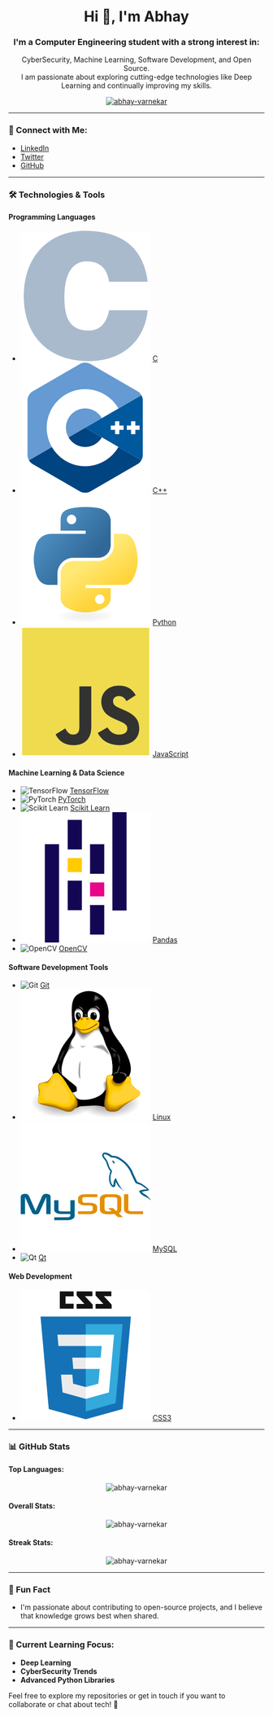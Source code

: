 <h1 align="center">Hi 👋, I'm Abhay</h1>
<h3 align="center">I'm a Computer Engineering student with a strong interest in:</h3>
<p align="center">
  CyberSecurity, Machine Learning, Software Development, and Open Source. <br>
  I am passionate about exploring cutting-edge technologies like Deep Learning and continually improving my skills.
</p>

<p align="center">
  <a href="https://github.com/ryo-ma/github-profile-trophy">
    <img src="https://github-profile-trophy.vercel.app/?username=abhay-varnekar" alt="abhay-varnekar" />
  </a>
</p>

---

### 📍 Connect with Me:
- [LinkedIn](https://www.linkedin.com/in/abhay-varnekar)
- [Twitter](https://twitter.com/abhay_varnekar)
- [GitHub](https://github.com/abhay-varnekar)

---

### 🛠️ Technologies & Tools

#### **Programming Languages**
- ![C](https://raw.githubusercontent.com/devicons/devicon/master/icons/c/c-original.svg) [C](https://www.cprogramming.com/)
- ![C++](https://raw.githubusercontent.com/devicons/devicon/master/icons/cplusplus/cplusplus-original.svg) [C++](https://www.w3schools.com/cpp/)
- ![Python](https://raw.githubusercontent.com/devicons/devicon/master/icons/python/python-original.svg) [Python](https://www.python.org)
- ![JavaScript](https://raw.githubusercontent.com/devicons/devicon/master/icons/javascript/javascript-original.svg) [JavaScript](https://developer.mozilla.org/en-US/docs/Web/JavaScript)

#### **Machine Learning & Data Science**
- ![TensorFlow](https://www.vectorlogo.zone/logos/tensorflow/tensorflow-icon.svg) [TensorFlow](https://www.tensorflow.org)
- ![PyTorch](https://www.vectorlogo.zone/logos/pytorch/pytorch-icon.svg) [PyTorch](https://pytorch.org/)
- ![Scikit Learn](https://upload.wikimedia.org/wikipedia/commons/0/05/Scikit_learn_logo_small.svg) [Scikit Learn](https://scikit-learn.org/)
- ![Pandas](https://raw.githubusercontent.com/devicons/devicon/2ae2a900d2f041da66e950e4d48052658d850630/icons/pandas/pandas-original.svg) [Pandas](https://pandas.pydata.org/)
- ![OpenCV](https://www.vectorlogo.zone/logos/opencv/opencv-icon.svg) [OpenCV](https://opencv.org/)

#### **Software Development Tools**
- ![Git](https://www.vectorlogo.zone/logos/git-scm/git-scm-icon.svg) [Git](https://git-scm.com/)
- ![Linux](https://raw.githubusercontent.com/devicons/devicon/master/icons/linux/linux-original.svg) [Linux](https://www.linux.org/)
- ![MySQL](https://raw.githubusercontent.com/devicons/devicon/master/icons/mysql/mysql-original-wordmark.svg) [MySQL](https://www.mysql.com/)
- ![Qt](https://upload.wikimedia.org/wikipedia/commons/0/0b/Qt_logo_2016.svg) [Qt](https://www.qt.io/)

#### **Web Development**
- ![CSS3](https://raw.githubusercontent.com/devicons/devicon/master/icons/css3/css3-original-wordmark.svg) [CSS3](https://www.w3schools.com/css/)
  
---

### 📊 GitHub Stats

#### Top Languages:
<p align="center">
  <img src="https://github-readme-stats.vercel.app/api/top-langs?username=abhay-varnekar&show_icons=true&locale=en&layout=compact" alt="abhay-varnekar" />
</p>

#### Overall Stats:
<p align="center">
  <img src="https://github-readme-stats.vercel.app/api?username=abhay-varnekar&show_icons=true&locale=en" alt="abhay-varnekar" />
</p>

#### Streak Stats:
<p align="center">
  <img src="https://github-readme-streak-stats.herokuapp.com/?user=abhay-varnekar&" alt="abhay-varnekar" />
</p>

---

### 💬 Fun Fact
- I'm passionate about contributing to open-source projects, and I believe that knowledge grows best when shared.

---

### 🚀 Current Learning Focus:
- **Deep Learning**
- **CyberSecurity Trends**
- **Advanced Python Libraries**

Feel free to explore my repositories or get in touch if you want to collaborate or chat about tech! 🤝
